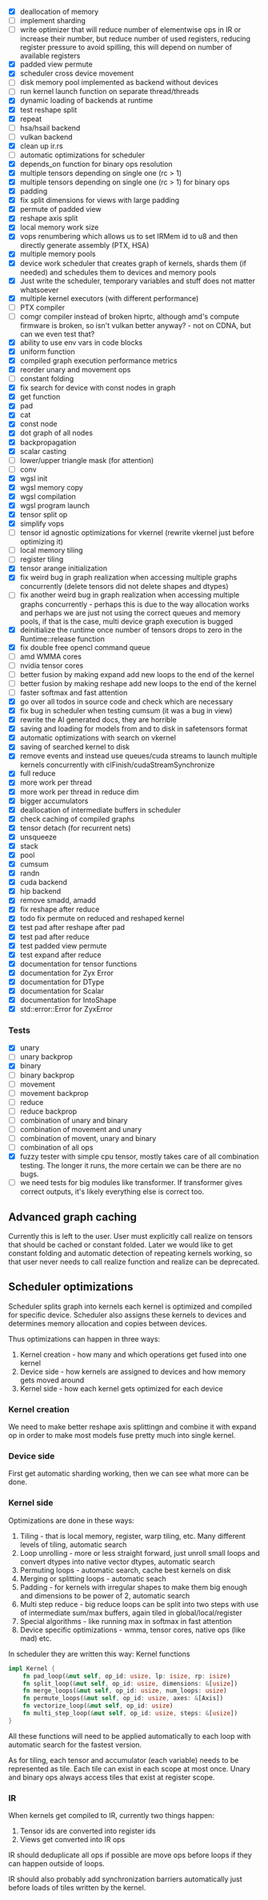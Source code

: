 - [x] deallocation of memory
- [ ] implement sharding
- [ ] write optimizer that will reduce number of elementwise ops in IR
      or increase their number, but reduce number of used registers,
      reducing register pressure to avoid spilling,
      this will depend on number of available registers
- [x] padded view permute
- [x] scheduler cross device movement
- [ ] disk memory pool implemented as backend without devices
- [ ] run kernel launch function on separate thread/threads
- [x] dynamic loading of backends at runtime
- [x] test reshape split
- [x] repeat
- [ ] hsa/hsail backend
- [ ] vulkan backend
- [x] clean up ir.rs
- [ ] automatic optimizations for scheduler
- [x] depends_on function for binary ops resolution
- [x] multiple tensors depending on single one (rc > 1)
- [x] multiple tensors depending on single one (rc > 1) for binary ops
- [x] padding
- [x] fix split dimensions for views with large padding
- [x] permute of padded view
- [x] reshape axis split
- [x] local memory work size
- [x] vops renumbering which allows us to set IRMem id to u8 and then directly generate assembly (PTX, HSA)
- [x] multiple memory pools
- [x] device work scheduler that creates graph of kernels, shards them (if needed) and schedules them to devices and memory pools
- [x] Just write the scheduler, temporary variables and stuff does not matter whatsoever
- [x] multiple kernel executors (with different performance)
- [ ] PTX compiler
- [ ] comgr compiler instead of broken hiprtc, although amd's compute firmware is broken,
      so isn't vulkan better anyway? - not on CDNA, but can we even test that?
- [x] ability to use env vars in code blocks
- [x] uniform function
- [x] compiled graph execution performance metrics
- [x] reorder unary and movement ops
- [ ] constant folding
- [x] fix search for device with const nodes in graph
- [x] get function
- [x] pad
- [x] cat
- [x] const node
- [x] dot graph of all nodes
- [x] backpropagation
- [x] scalar casting
- [ ] lower/upper triangle mask (for attention)
- [ ] conv
- [x] wgsl init
- [x] wgsl memory copy
- [x] wgsl compilation
- [x] wgsl program launch
- [x] tensor split op
- [x] simplify vops
- [ ] tensor id agnostic optimizations for vkernel (rewrite vkernel just before optimizing it)
- [ ] local memory tiling
- [ ] register tiling
- [x] tensor arange initialization
- [x] fix weird bug in graph realization when accessing multiple graphs concurrently (delete tensors did not delete shapes and dtypes)
- [ ] fix another weird bug in graph realization when accessing multiple graphs concurrently - perhaps this is due to the way
      allocation works and perhaps we are just not using the correct queues and memory pools, if that is the case,
      multi device graph execution is bugged
- [x] deinitialize the runtime once number of tensors drops to zero in the Runtime::release function
- [x] fix double free opencl command queue
- [ ] amd WMMA cores
- [ ] nvidia tensor cores
- [ ] better fusion by making expand add new loops to the end of the kernel
- [ ] better fusion by making reshape add new loops to the end of the kernel
- [ ] faster softmax and fast attention
- [x] go over all todos in source code and check which are necessary
- [x] fix bug in scheduler when testing cumsum (it was a bug in view)
- [x] rewrite the AI generated docs, they are horrible
- [x] saving and loading for models from and to disk in safetensors format
- [x] automatic optimizations with search on vkernel
- [x] saving of searched kernel to disk
- [x] remove events and instead use queues/cuda streams to launch multiple kernels concurrently with clFinish/cudaStreamSynchronize
- [x] full reduce
- [x] more work per thread
- [x] more work per thread in reduce dim
- [x] bigger accumulators
- [x] deallocation of intermediate buffers in scheduler
- [x] check caching of compiled graphs
- [x] tensor detach (for recurrent nets)
- [x] unsqueeze
- [x] stack
- [x] pool
- [x] cumsum
- [x] randn
- [x] cuda backend
- [x] hip backend
- [x] remove smadd, amadd
- [x] fix reshape after reduce
- [x] todo fix permute on reduced and reshaped kernel
- [x] test pad after reshape after pad
- [x] test pad after reduce
- [x] test padded view permute
- [x] test expand after reduce
- [x] documentation for tensor functions
- [x] documentation for Zyx Error
- [x] documentation for DType
- [x] documentation for Scalar
- [x] documentation for IntoShape
- [x] std::error::Error for ZyxError

### Tests

- [x] unary
- [ ] unary backprop
- [x] binary
- [ ] binary backprop
- [ ] movement
- [ ] movement backprop
- [ ] reduce
- [ ] reduce backprop
- [ ] combination of unary and binary
- [ ] combination of movement and unary
- [ ] combination of movent, unary and binary
- [ ] combination of all ops
- [x] fuzzy tester with simple cpu tensor, mostly takes care of all combination testing. The longer it runs, the more certain we can be there are no bugs.
- [ ] we need tests for big modules like transformer. If transformer gives correct outputs, it's likely everything else is correct too.

## Advanced graph caching

Currently this is left to the user. User must explicitly call realize on tensors that should be cached or constant folded.
Later we would like to get constant folding and automatic detection of repeating kernels working, so that user never
needs to call realize function and realize can be deprecated.

## Scheduler optimizations

Scheduler splits graph into kernels each kernel is optimized and compiled for specific device.
Scheduler also assigns these kernels to devices and determines memory allocation and copies between devices.

Thus optimizations can happen in three ways:
1. Kernel creation - how many and which operations get fused into one kernel
2. Device side - how kernels are assigned to devices and how memory gets moved around
3. Kernel side - how each kernel gets optimized for each device

### Kernel creation

We need to make better reshape axis splittingn and combine it with expand op in order to make most
models fuse pretty much into single kernel.

### Device side

First get automatic sharding working, then we can see what more can be done.

### Kernel side

Optimizations are done in these ways:
1. Tiling - that is local memory, register, warp tiling, etc. Many different levels of tiling, automatic search
2. Loop unrolling - more or less straight forward, just unroll small loops and convert dtypes into native vector dtypes, automatic search
3. Permuting loops - automatic search, cache best kernels on disk
4. Merging or splitting loops - automatic seach
5. Padding - for kernels with irregular shapes to make them big enough and dimensions to be power of 2, automatic search
6. Multi step reduce - big reduce loops can be split into two steps with use of intermediate sum/max buffers, again tiled in global/local/register
7. Special algorithms - like running max in softmax in fast attention
8. Device specific optimizations - wmma, tensor cores, native ops (like mad) etc.

In scheduler they are written this way:
Kernel functions
```rust
impl Kernel {
    fn pad_loop(&mut self, op_id: usize, lp: isize, rp: isize)
    fn split_loop(&mut self, op_id: usize, dimensions: &[usize])
    fn merge_loops(&mut self, op_id: usize, num_loops: usize)
    fn permute_loops(&mut self, op_id: usize, axes: &[Axis])
    fn vectorize_loop(&mut self, op_id: usize)
    fn multi_step_loop(&mut self, op_id: usize, steps: &[usize])
}
```
All these functions will need to be applied automatically to each loop with automatic search for the fastest version.

As for tiling, each tensor and accumulator (each variable) needs to be represented as tile.
Each tile can exist in each scope at most once. Unary and binary ops always access tiles that exist at register scope.

### IR

When kernels get compiled to IR, currently two things happen:
1. Tensor ids are converted into register ids
2. Views get converted into IR ops

IR should deduplicate all ops if possible are move ops before loops if they can happen outside of loops.

IR should also probably add synchronization barriers automatically just before loads of tiles written by the kernel.
